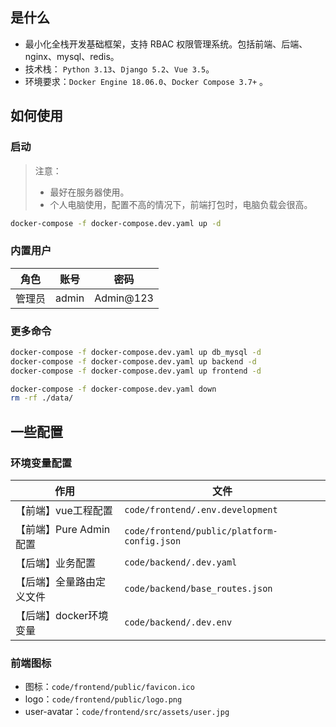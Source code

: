 ## 是什么

- 最小化全栈开发基础框架，支持 RBAC 权限管理系统。包括前端、后端、nginx、mysql、redis。
- 技术栈： `Python 3.13`、`Django 5.2`、`Vue 3.5`。
- 环境要求：`Docker Engine 18.06.0`、`Docker Compose 3.7+` 。

## 如何使用

### 启动

> 注意：
>
> - 最好在服务器使用。
> - 个人电脑使用，配置不高的情况下，前端打包时，电脑负载会很高。

```bash
docker-compose -f docker-compose.dev.yaml up -d
```

### 内置用户

| 角色 | 账号 | 密码 |
| ---- | ---- | ---- |
| 管理员 | admin | Admin@123 |

### 更多命令

```bash
docker-compose -f docker-compose.dev.yaml up db_mysql -d
docker-compose -f docker-compose.dev.yaml up backend -d
docker-compose -f docker-compose.dev.yaml up frontend -d

docker-compose -f docker-compose.dev.yaml down
rm -rf ./data/
```

## 一些配置

### 环境变量配置

| 作用 | 文件 |
| ---- | ---- |
| 【前端】vue工程配置 | `code/frontend/.env.development` |
| 【前端】Pure Admin配置 | `code/frontend/public/platform-config.json` |
| 【后端】业务配置 | `code/backend/.dev.yaml` |
| 【后端】全量路由定义文件 | `code/backend/base_routes.json` |
| 【后端】docker环境变量 | `code/backend/.dev.env` |

### 前端图标

- 图标：`code/frontend/public/favicon.ico`
- logo：`code/frontend/public/logo.png`
- user-avatar：`code/frontend/src/assets/user.jpg`
